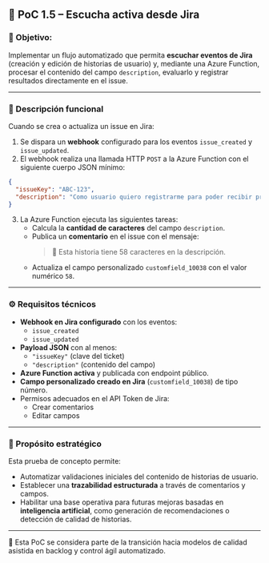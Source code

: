 ## 🧪 PoC 1.5 – Escucha activa desde Jira

### 🎯 Objetivo:

Implementar un flujo automatizado que permita **escuchar eventos de Jira** (creación y edición de historias de usuario) y, mediante una Azure Function, procesar el contenido del campo `description`, evaluarlo y registrar resultados directamente en el issue.

---

### 🧠 Descripción funcional

Cuando se crea o actualiza un issue en Jira:

1. Se dispara un **webhook** configurado para los eventos `issue_created` y `issue_updated`.
2. El webhook realiza una llamada HTTP `POST` a la Azure Function con el siguiente cuerpo JSON mínimo:

```json
{
  "issueKey": "ABC-123",
  "description": "Como usuario quiero registrarme para poder recibir promociones"
}
```

3. La Azure Function ejecuta las siguientes tareas:
   - Calcula la **cantidad de caracteres** del campo `description`.
   - Publica un **comentario** en el issue con el mensaje:
     > 📝 Esta historia tiene 58 caracteres en la descripción.
   - Actualiza el campo personalizado `customfield_10038` con el valor numérico `58`.

---

### ⚙️ Requisitos técnicos

- **Webhook en Jira configurado** con los eventos:
  - `issue_created`
  - `issue_updated`
- **Payload JSON** con al menos:
  - `"issueKey"` (clave del ticket)
  - `"description"` (contenido del campo)
- **Azure Function activa** y publicada con endpoint público.
- **Campo personalizado creado en Jira** (`customfield_10038`) de tipo número.
- Permisos adecuados en el API Token de Jira:
  - Crear comentarios
  - Editar campos

---

### 📌 Propósito estratégico

Esta prueba de concepto permite:

- Automatizar validaciones iniciales del contenido de historias de usuario.
- Establecer una **trazabilidad estructurada** a través de comentarios y campos.
- Habilitar una base operativa para futuras mejoras basadas en **inteligencia artificial**, como generación de recomendaciones o detección de calidad de historias.

---

🔄 Esta PoC se considera parte de la transición hacia modelos de calidad asistida en backlog y control ágil automatizado.
